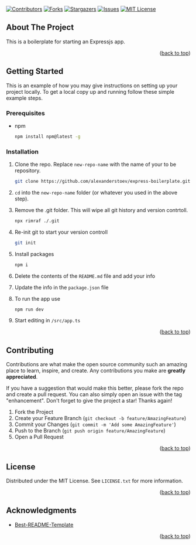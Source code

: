 <!-- Improved compatibility of back to top link: See: https://github.com/othneildrew/Best-README-Template/pull/73 -->

<a name="readme-top"></a>

<!--
*** Thanks for checking out the Best-README-Template. If you have a suggestion
*** that would make this better, please fork the repo and create a pull request
*** or simply open an issue with the tag "enhancement".
*** Don't forget to give the project a star!
*** Thanks again! Now go create something AMAZING! :D
-->

<!-- PROJECT SHIELDS -->
<!--
*** I'm using markdown "reference style" links for readability.
*** Reference links are enclosed in brackets [ ] instead of parentheses ( ).
*** See the bottom of this document for the declaration of the reference variables
*** for contributors-url, forks-url, etc. This is an optional, concise syntax you may use.
*** https://www.markdownguide.org/basic-syntax/#reference-style-links
-->

[![Contributors][contributors-shield]][contributors-url]
[![Forks][forks-shield]][forks-url]
[![Stargazers][stars-shield]][stars-url]
[![Issues][issues-shield]][issues-url]
[![MIT License][license-shield]][license-url]

<!-- ABOUT THE PROJECT -->

## About The Project

This is a boilerplate for starting an Expressjs app.

<p align="right">(<a href="#readme-top">back to top</a>)</p>

<!-- GETTING STARTED -->

## Getting Started

This is an example of how you may give instructions on setting up your project locally.
To get a local copy up and running follow these simple example steps.

### Prerequisites

- npm
  ```sh
  npm install npm@latest -g
  ```

### Installation

1. Clone the repo. Replace `new-repo-name` with the name of your to be repository.
   ```sh
   git clone https://github.com/alexanderstoev/express-boilerplate.git new-repo-name
   ```
2. `cd` into the `new-repo-name` folder (or whatever you used in the above step).
3. Remove the .git folder. This will wipe all git history and version contrtoll.
   ```sh
   npx rimraf ./.git
   ```
4. Re-init git to start your version controll
   ```sh
   git init
   ```
5. Install packages
   ```sh
   npm i
   ```
6. Delete the contents of the `README.md` file and add your info
7. Update the info in the `package.json` file
8. To run the app use

   ```sh
   npm run dev
   ```

9. Start editing in `/src/app.ts`
<p align="right">(<a href="#readme-top">back to top</a>)</p>

<!-- CONTRIBUTING -->

## Contributing

Contributions are what make the open source community such an amazing place to learn, inspire, and create. Any contributions you make are **greatly appreciated**.

If you have a suggestion that would make this better, please fork the repo and create a pull request. You can also simply open an issue with the tag "enhancement".
Don't forget to give the project a star! Thanks again!

1. Fork the Project
2. Create your Feature Branch (`git checkout -b feature/AmazingFeature`)
3. Commit your Changes (`git commit -m 'Add some AmazingFeature'`)
4. Push to the Branch (`git push origin feature/AmazingFeature`)
5. Open a Pull Request

<p align="right">(<a href="#readme-top">back to top</a>)</p>

<!-- LICENSE -->

## License

Distributed under the MIT License. See `LICENSE.txt` for more information.

<p align="right">(<a href="#readme-top">back to top</a>)</p>

<!-- ACKNOWLEDGMENTS -->

## Acknowledgments

- [Best-README-Template](https://github.com/othneildrew/Best-README-Template)

<p align="right">(<a href="#readme-top">back to top</a>)</p>

<!-- MARKDOWN LINKS & IMAGES -->
<!-- https://www.markdownguide.org/basic-syntax/#reference-style-links -->

[contributors-shield]: https://img.shields.io/github/contributors/alexanderstoev/express-boilerplate.svg?style=for-the-badge
[contributors-url]: https://github.com/alexanderstoev/express-boilerplate/graphs/contributors
[forks-shield]: https://img.shields.io/github/forks/alexanderstoev/express-boilerplate.svg?style=for-the-badge
[forks-url]: https://github.com/alexanderstoev/express-boilerplate/network/members
[stars-shield]: https://img.shields.io/github/stars/alexanderstoev/express-boilerplate.svg?style=for-the-badge
[stars-url]: https://github.com/alexanderstoev/express-boilerplate/stargazers
[issues-shield]: https://img.shields.io/github/issues/alexanderstoev/express-boilerplate.svg?style=for-the-badge
[issues-url]: https://github.com/alexanderstoev/express-boilerplate/issues
[license-shield]: https://img.shields.io/github/license/alexanderstoev/express-boilerplate.svg?style=for-the-badge
[license-url]: https://github.com/alexanderstoev/express-boilerplate/blob/master/LICENSE.txt
